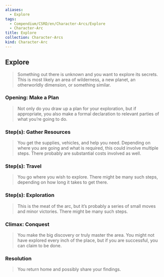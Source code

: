 ```yaml
---
aliases:
  - Explore
tags:
  - Compendium/CSRD/en/Character-Arcs/Explore
  - Character-Arc
title: Explore
collection: Character-Arcs
kind: Character-Arc
---
```

## Explore
>Something out there is unknown and you want to explore its secrets. This is most likely an area of wilderness, a new planet, an otherworldly dimension, or something similar.
### Opening: Make a Plan  
>Not only do you draw up a plan for your exploration, but if appropriate, you also make a formal declaration to relevant parties of what you’re going to do.
### Step(s): Gather Resources  
>You get the supplies, vehicles, and help you need. Depending on where you are going and what is required, this could involve multiple steps. There probably are substantial costs involved as well.
### Step(s): Travel  
>You go where you wish to explore. There might be many such steps, depending on how long it takes to get there.
### Step(s): Exploration  
>This is the meat of the arc, but it’s probably a series of small moves and minor victories. There might be many such steps.
### Climax: Conquest  
>You make the big discovery or truly master the area. You might not have explored every inch of the place, but if you are successful, you can claim to be done. 
### Resolution  
>You return home and possibly share your findings.